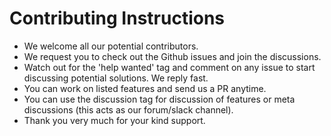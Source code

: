 # Contributing Instructions

* We welcome all our potential contributors.
* We request you to check out the Github issues and join the discussions.
* Watch out for the 'help wanted' tag and comment on any issue to start discussing potential solutions. We reply fast.
* You can work on listed features and send us a PR anytime.
* You can use the discussion tag for discussion of features or meta discussions (this acts as our forum/slack channel).
* Thank you very much for your kind support.